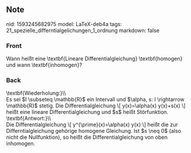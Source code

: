 ## Note
nid: 1593245682975
model: LaTeX-deb4a
tags: 21_spezielle_differntialgelichungen_1_ordnung
markdown: false

### Front
Wann heißt eine \textbf{Lineare Differentialgleichung} \textbf{homogen} und wann \textbf{inhomogen}?

### Back
<div>
  \textbf{Wiederholung:}\\
</div>Es sei $I \subseteq \mathbb{R}$ ein Intervall und $\alpha, s:
I \rightarrow \mathbb{R}$ stetig. Die Differentialgleichung \[
y(x)=\alpha(x) y(x)+s(x) \] heißt eine lineare
Differentialgleichung und $s$ heißt Störfunktion.
<div>
  \textbf{Antwort:}\\
</div>
<div>
  Die Differentialgleichung \[ y^{\prime}(x)=\alpha(x) y(x) \]
  heißt die zur Differntialgleichung gehörige homogene Gleichung.
  Ist $s \neq 0$ (also nicht die Nullfunktion), so heißt die
  Differentialgleichung von oben inhomogen.
</div>
